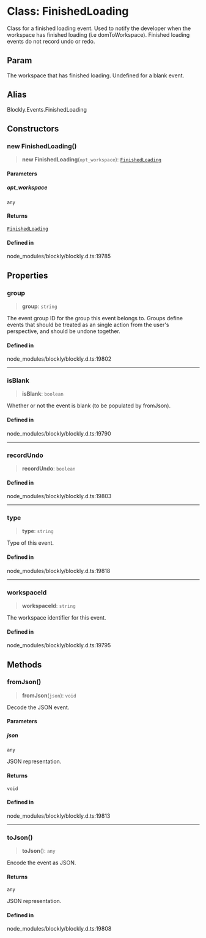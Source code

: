 # Class: FinishedLoading

Class for a finished loading event.
Used to notify the developer when the workspace has finished loading (i.e
domToWorkspace).
Finished loading events do not record undo or redo.

## Param

The workspace that has finished
loading. Undefined for a blank event.

## Alias

Blockly.Events.FinishedLoading

## Constructors

### new FinishedLoading()

> **new FinishedLoading**(`opt_workspace`): [`FinishedLoading`](FinishedLoading.md)

#### Parameters

##### opt_workspace

`any`

#### Returns

[`FinishedLoading`](FinishedLoading.md)

#### Defined in

node_modules/blockly/blockly.d.ts:19785

## Properties

### group

> **group**: `string`

The event group ID for the group this event belongs to. Groups define
events that should be treated as an single action from the user's
perspective, and should be undone together.

#### Defined in

node_modules/blockly/blockly.d.ts:19802

---

### isBlank

> **isBlank**: `boolean`

Whether or not the event is blank (to be populated by fromJson).

#### Defined in

node_modules/blockly/blockly.d.ts:19790

---

### recordUndo

> **recordUndo**: `boolean`

#### Defined in

node_modules/blockly/blockly.d.ts:19803

---

### type

> **type**: `string`

Type of this event.

#### Defined in

node_modules/blockly/blockly.d.ts:19818

---

### workspaceId

> **workspaceId**: `string`

The workspace identifier for this event.

#### Defined in

node_modules/blockly/blockly.d.ts:19795

## Methods

### fromJson()

> **fromJson**(`json`): `void`

Decode the JSON event.

#### Parameters

##### json

`any`

JSON representation.

#### Returns

`void`

#### Defined in

node_modules/blockly/blockly.d.ts:19813

---

### toJson()

> **toJson**(): `any`

Encode the event as JSON.

#### Returns

`any`

JSON representation.

#### Defined in

node_modules/blockly/blockly.d.ts:19808
